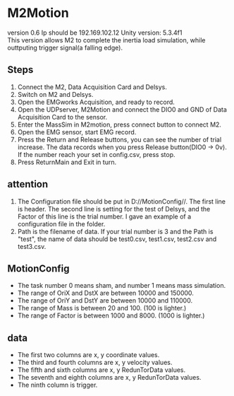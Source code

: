 # M2Motion
version 0.6
Ip should be 192.169.102.12 
Unity version: 5.3.4f1   
This version allows M2 to complete the inertia load simulation, while outtputing trigger signal(a falling edge).

## Steps
1. Connect the M2, Data Acquisition Card and Delsys.
2. Switch on M2 and Delsys.
3. Open the EMGworks Acquisition, and ready to record.
4. Open the UDPserver, M2Motion and connect the DIO0 and GND of Data Acquisition Card to the sensor.
5. Enter the MassSim in M2motion, press connect button to connect M2.
6. Open the EMG sensor, start EMG record.
7. Press the Return and Release buttons, you can see the number of trial increase. The data records when you press Release button(DIO0 -> 0v). If the number reach your set in config.csv, press stop.
8. Press ReturnMain and Exit in turn.  

## attention
1. The Configuration file should be put in D://MotionConfig//. The first line is header. The second line is setting for the test of Delsys, and the Factor of this line is the trial number. I gave an example of a configuration file in the folder.  
2. Path is the filename of data. If your trial number is 3 and the Path is "test", the name of data should be test0.csv, test1.csv, test2.csv and test3.csv.

## MotionConfig
* The task number 0 means sham, and number 1 means mass simulation.
* The range of OriX and DstX are between 10000 and 150000.
* The range of OriY and DstY are between 10000 and 110000.
* The range of Mass is between 20 and 100. (100 is lighter.)
* The range of Factor is between 1000 and 8000. (1000 is lighter.)

## data
* The first two columns are x, y coordinate values.
* The third and fourth columns are x, y velocity values.
* The fifth and sixth columns are x, y RedunTorData values.
* The seventh and eighth columns are x, y RedunTorData values.
* The ninth column is trigger.